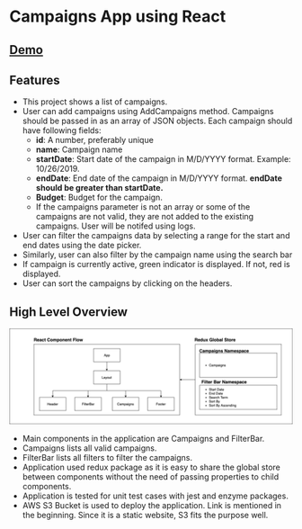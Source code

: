 <h1>Campaigns App using React</h1>
<h2><a href="http://assessment.kish.rocks.s3-website-ap-southeast-1.amazonaws.com">Demo</a></h2>
<h2>Features</h2>
<ul>
    <li>This project shows a list of campaigns.</li>
    <li>
        User can add campaigns using AddCampaigns method. Campaigns should be passed in as an array of JSON objects. Each campaign should have following fields:
        <ul>
            <li><b>id</b>: A number, preferably unique</li>
            <li><b>name</b>: Campaign name</li>
            <li><b>startDate</b>: Start date of the campaign in M/D/YYYY format. Example: 10/26/2019.</li>
            <li><b>endDate</b>: End date of the campaign in M/D/YYYY format. <b>endDate should be greater than startDate.</b></li>
            <li><b>Budget</b>: Budget for the campaign.</li>
            <li>If the campaigns parameter is not an array or some of the campaigns are not valid, they are not added to the existing campaigns. User will be notifed using logs.</li>
        </ul>
    </li>
    <li>User can filter the campaigns data by selecting a range for the start and end dates using the date picker.</li>
    <li>Similarly, user can also filter by the campaign name using the search bar</li>
    <li>If campaign is currently active, green indicator is displayed. If not, red is displayed.</li>
    <li>User can sort the campaigns by clicking on the headers.</li>
</ul>

<h2>High Level Overview</h2>

![High Level Overview](flow.png)

<ul>
    <li>Main components in the application are Campaigns and FilterBar.</li>
    <li>Campaigns lists all valid campaigns.</li>
    <li>FilterBar lists all filters to filter the campaigns.</li>
    <li>Application used redux package as it is easy to share the global store between components without the need of passing properties to child components.</li>
    <li>Application is tested for unit test cases with jest and enzyme packages.</li>
    <li>AWS S3 Bucket is used to deploy the application. Link is mentioned in the beginning. Since it is a static website, S3 fits the purpose well.</li>
</ul>
